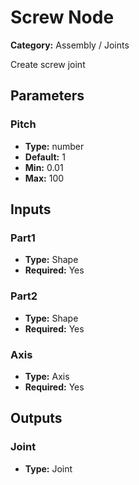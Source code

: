 
# Screw Node

**Category:** Assembly / Joints

Create screw joint

## Parameters


### Pitch
- **Type:** number
- **Default:** 1
- **Min:** 0.01
- **Max:** 100



## Inputs


### Part1
- **Type:** Shape
- **Required:** Yes



### Part2
- **Type:** Shape
- **Required:** Yes



### Axis
- **Type:** Axis
- **Required:** Yes



## Outputs


### Joint
- **Type:** Joint




